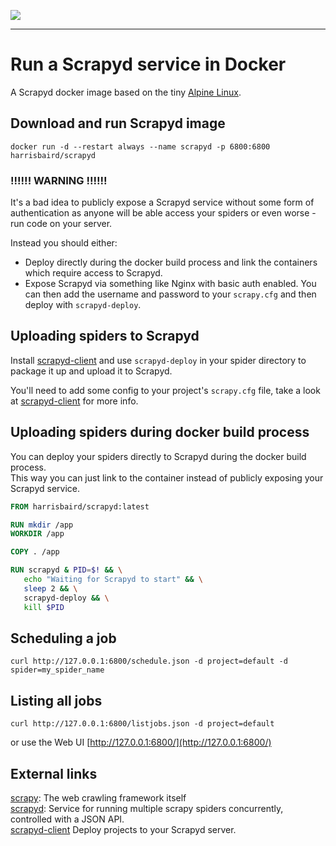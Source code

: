[![](https://images.microbadger.com/badges/image/harrisbaird/scrapyd.svg)](https://microbadger.com/images/harrisbaird/scrapyd "Get your own image badge on microbadger.com")

---

# Run a Scrapyd service in Docker

A Scrapyd docker image based on the tiny [Alpine Linux](https://hub.docker.com/_/alpine/).

## Download and run Scrapyd image
    docker run -d --restart always --name scrapyd -p 6800:6800 harrisbaird/scrapyd

### !!!!!! WARNING !!!!!!
It's a bad idea to publicly expose a Scrapyd service without some form of authentication as anyone will be able access your spiders or even worse - run code on your server.

Instead you should either:
* Deploy directly during the docker build process and link the containers which require access to Scrapyd.
* Expose Scrapyd via something like Nginx with basic auth enabled. You can then add the username and password to your `scrapy.cfg` and then deploy with `scrapyd-deploy`.

## Uploading spiders to Scrapyd
Install [scrapyd-client](https://github.com/scrapy/scrapyd-client) and use `scrapyd-deploy` in your spider directory to package it up and upload it to Scrapyd.

You'll need to add some config to your project's `scrapy.cfg` file, take a look at [scrapyd-client](https://github.com/scrapy/scrapyd-client) for more info.

## Uploading spiders during docker build process
You can deploy your spiders directly to Scrapyd during the docker build process.  
This way you can just link to the container instead of publicly exposing your Scrapyd service.

```dockerfile
FROM harrisbaird/scrapyd:latest

RUN mkdir /app
WORKDIR /app

COPY . /app

RUN scrapyd & PID=$! && \
   echo "Waiting for Scrapyd to start" && \
   sleep 2 && \
   scrapyd-deploy && \
   kill $PID
```

## Scheduling a job
    curl http://127.0.0.1:6800/schedule.json -d project=default -d spider=my_spider_name

## Listing all jobs
    curl http://127.0.0.1:6800/listjobs.json -d project=default

or use the Web UI [http://127.0.0.1:6800/](http://127.0.0.1:6800/)

## External links

[scrapy](http://scrapy.readthedocs.org/en/latest/): The web crawling framework itself  
[scrapyd](http://scrapyd.readthedocs.org/en/latest/): Service for running multiple scrapy spiders concurrently, controlled with a JSON API.   
[scrapyd-client](https://github.com/scrapy/scrapyd-client) Deploy projects to your Scrapyd server.
